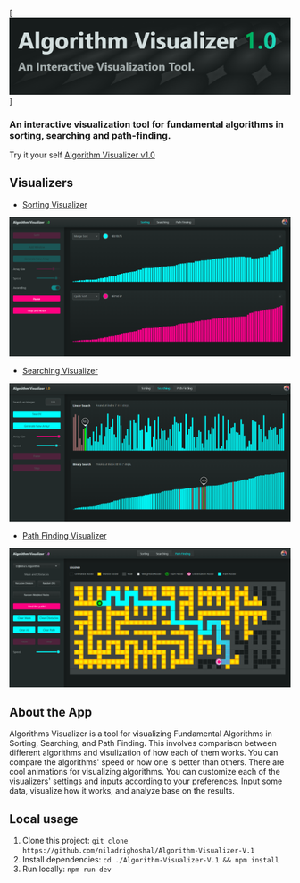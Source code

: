 [![Algorithm Visualizer v1.0](./public/Algorithm-visualizer-banner.png)]

### An interactive visualization tool for fundamental algorithms in sorting, searching and path-finding.

Try it your self [Algorithm Visualizer v1.0](https://n.g-algorithm-visualizer.netlify.app)

## Visualizers

- [Sorting Visualizer](https://n.g-algorithm-visualizer.netlify.app/sorting)

[![Sorting Visualizer](./public/sorting_banner.png)](https://n.g-algorithm-visualizer.netlify.app/sorting)

- [Searching Visualizer](https://n.g-algorithm-visualizer.netlify.app/searching)

[![Searching Visualizer](./public/searching_banner.png)](https://n.g-algorithm-visualizer.netlify.app/searching)

- [Path Finding Visualizer](https://n.g-algorithm-visualizer.netlify.app/path-finding)

[![Path Finding Visualizer](./public/path_finding_banner.png)](https://n.g-algorithm-visualizer.netlify.app/path-finding)


## About the App

Algorithms Visualizer is a tool for visualizing Fundamental Algorithms in Sorting, Searching, and Path Finding. This involves comparison between different algorithms and visulization of how each of them works. You can compare the algorithms' speed or how one is better than others. There are cool animations for visualizing algorithms. You can customize each of the visualizers' settings and inputs according to your preferences. Input some data, visualize how it works, and analyze base on the results.

## Local usage

1. Clone this project: ```git clone https://github.com/niladrighoshal/Algorithm-Visualizer-V.1```
2. Install dependencies: ```cd ./Algorithm-Visualizer-V.1 && npm install```
3. Run locally: ```npm run dev```
